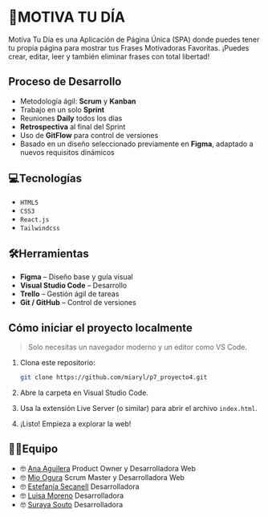 # :dizzy:MOTIVA TU DÍA 
Motíva Tu Día es una Aplicación de Página Única (SPA) donde puedes tener tu propia página para mostrar tus Frases Motivadoras Favoritas.
¡Puedes crear, editar, leer y también eliminar frases con total libertad! 

## Proceso de Desarrollo

- Metodología ágil: **Scrum** y **Kanban**
- Trabajo en un solo **Sprint**
- Reuniones **Daily** todos los días
- **Retrospectiva** al final del Sprint
- Uso de **GitFlow** para control de versiones
- Basado en un diseño seleccionado previamente en **Figma**, adaptado a nuevos requisitos dinámicos

##  :computer:Tecnologías
- `HTML5`
- `CSS3`
- `React.js`
- `Tailwindcss`

## :hammer_and_wrench:Herramientas
- **Figma** – Diseño base y guía visual  
- **Visual Studio Code** – Desarrollo  
- **Trello** – Gestión ágil de tareas  
- **Git / GitHub** – Control de versiones

  
## Cómo iniciar el proyecto localmente

> Solo necesitas un navegador moderno y un editor como VS Code.

1. Clona este repositorio:
   ```bash
   git clone https://github.com/miaryl/p7_proyecto4.git
   ```

2. Abre la carpeta en Visual Studio Code.

3. Usa la extensión Live Server (o similar) para abrir el archivo `index.html`.

4. ¡Listo! Empieza a explorar la web!

## :woman_technologist:Equipo
- :nerd_face: [Ana Aguilera](https://github.com/AnaAguileraMorales88)
     Product Owner y Desarrolladora Web
-  :nerd_face: [Mio Ogura](https://github.com/miaryl)
     Scrum Master y Desarrolladora Web
-  :nerd_face: [Estefanía Secanell](https://github.com/Abaraira)
     Desarrolladora
-  :nerd_face: [Luisa Moreno](https://github.com/LuMorenoM)
     Desarrolladora
-  :nerd_face: [Suraya Souto](https://github.com/surayac)
     Desarrolladora
